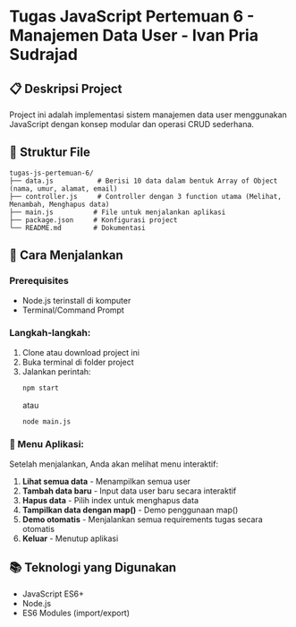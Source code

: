 # Tugas JavaScript Pertemuan 6 - Manajemen Data User - Ivan Pria Sudrajad

## 📋 Deskripsi Project
Project ini adalah implementasi sistem manajemen data user menggunakan JavaScript dengan konsep modular dan operasi CRUD sederhana.


## 📁 Struktur File
```
tugas-js-pertemuan-6/
├── data.js           # Berisi 10 data dalam bentuk Array of Object (nama, umur, alamat, email)
├── controller.js     # Controller dengan 3 function utama (Melihat, Menambah, Menghapus data)
├── main.js          # File untuk menjalankan aplikasi
├── package.json     # Konfigurasi project
└── README.md        # Dokumentasi
```


## 🚀 Cara Menjalankan

### Prerequisites
- Node.js terinstall di komputer
- Terminal/Command Prompt

### Langkah-langkah:
1. Clone atau download project ini
2. Buka terminal di folder project
3. Jalankan perintah:
   ```bash
   npm start
   ```
   atau
   ```bash
   node main.js
   ```


### 📱 Menu Aplikasi:
Setelah menjalankan, Anda akan melihat menu interaktif:
1. **Lihat semua data** - Menampilkan semua user
2. **Tambah data baru** - Input data user baru secara interaktif
3. **Hapus data** - Pilih index untuk menghapus data
4. **Tampilkan data dengan map()** - Demo penggunaan map()
5. **Demo otomatis** - Menjalankan semua requirements tugas secara otomatis
0. **Keluar** - Menutup aplikasi


## 📚 Teknologi yang Digunakan
- JavaScript ES6+
- Node.js
- ES6 Modules (import/export)
